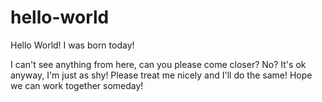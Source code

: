 # hello-world
Hello World! I was born today!

I can't see anything from here, can you please come closer?
No?
It's ok anyway, I'm just as shy!
Please treat me nicely and I'll do the same! Hope we can work together someday!
